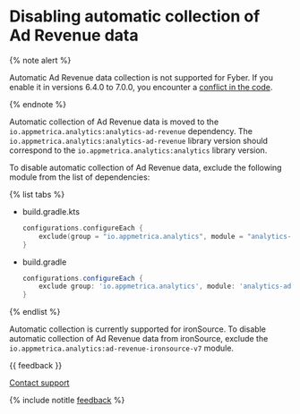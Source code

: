 # Disabling automatic collection of Ad Revenue data

{% note alert %}

Automatic Ad Revenue data collection is not supported for Fyber. If you enable it in versions 6.4.0 to 7.0.0, you encounter a [conflict in the code](analytics/android-errors.md#fyber-unsupport-adrevenue).

{% endnote %}

Automatic collection of Ad Revenue data is moved to the `io.appmetrica.analytics:analytics-ad-revenue` dependency. The `io.appmetrica.analytics:analytics-ad-revenue` library version should correspond to the `io.appmetrica.analytics:analytics` library version.

To disable automatic collection of Ad Revenue data, exclude the following module from the list of dependencies:

{% list tabs %}

- build.gradle.kts

  ```kotlin translate=no
  configurations.configureEach {
      exclude(group = "io.appmetrica.analytics", module = "analytics-ad-revenue")
  }
  ```

- build.gradle

  ```groovy translate=no
  configurations.configureEach {
      exclude group: 'io.appmetrica.analytics', module: 'analytics-ad-revenue'
  }
  ```

{% endlist %}

Automatic collection is currently supported for ironSource. To disable automatic collection of Ad Revenue data from ironSource, exclude the `io.appmetrica.analytics:ad-revenue-ironsource-v7` module.

{{ feedback }}

<a href="../../troubleshooting/feedback-new.html">
  <span class="button">Contact support</span>
</a>

{% include notitle [feedback](../../_includes/feedback-button.md) %}
